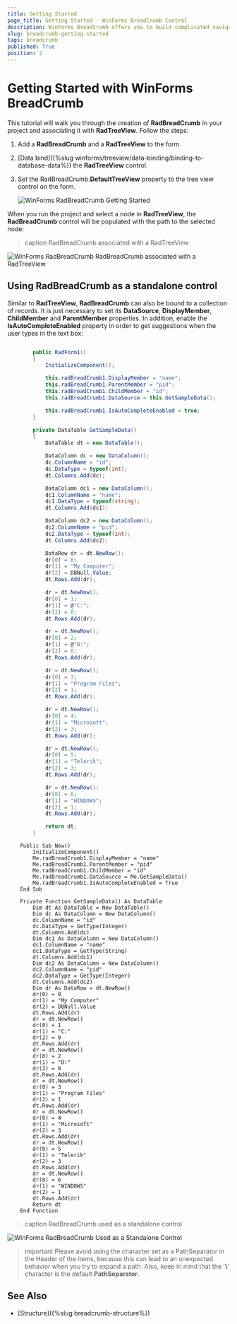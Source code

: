 ```yaml
---
title: Getting Started
page_title: Getting Started - WinForms BreadCrumb Control
description: WinForms BreadCrumb offers you to build complicated navigation systems that allow you to track the navigation history.   
slug: breadcrumb-getting-started
tags: breadcrumb
published: True
position: 2
---
```


# Getting Started with WinForms BreadCrumb

This tutorial will walk you through the creation of **RadBreadCrumb** in your project and associating it with **RadTreeView**. Follow the steps:

1. Add a **RadBreadCrumb** and a **RadTreeView** to the form.
2. [Data bind]({%slug winforms/treeview/data-binding/binding-to-database-data%}) the **RadTreeView** control.
3. Set the RadBreadCrumb.**DefaultTreeView** property to the tree view control on the form.

	![WinForms RadBreadCrumb Getting Started](images/breadcrumb-getting-started002.png) 

When you run the project and select a node in **RadTreeView**, the **RadBreadCrumb** control will be populated with the path to the selected node:
 
>caption RadBreadCrumb associated with a RadTreeView

![WinForms RadBreadCrumb RadBreadCrumb associated with a RadTreeView](images/breadcrumb-getting-started001.png) 

## Using RadBreadCrumb as a standalone control 

Similar to **RadTreeView**, **RadBreadCrumb** can also be bound to a collection of records. It is just necessary to set its **DataSource**, **DisplayMember**, **ChildMember** and **ParentMember** properties. In addition, enable the **IsAutoCompleteEnabled** property in order to get suggestions when the user types in the text box:

````C#

        public RadForm1()
        {
            InitializeComponent();

            this.radBreadCrumb1.DisplayMember = "name";
            this.radBreadCrumb1.ParentMember = "pid";
            this.radBreadCrumb1.ChildMember = "id";
            this.radBreadCrumb1.DataSource = this.GetSampleData();

            this.radBreadCrumb1.IsAutoCompleteEnabled = true;
        }

        private DataTable GetSampleData()
        {
            DataTable dt = new DataTable();

            DataColumn dc = new DataColumn();
            dc.ColumnName = "id";
            dc.DataType = typeof(int);
            dt.Columns.Add(dc);

            DataColumn dc1 = new DataColumn();
            dc1.ColumnName = "name";
            dc1.DataType = typeof(string);
            dt.Columns.Add(dc1);

            DataColumn dc2 = new DataColumn();
            dc2.ColumnName = "pid";
            dc2.DataType = typeof(int);
            dt.Columns.Add(dc2);

            DataRow dr = dt.NewRow();
            dr[0] = 0;
            dr[1] = "My Computer";
            dr[2] = DBNull.Value;
            dt.Rows.Add(dr);

            dr = dt.NewRow();
            dr[0] = 1;
            dr[1] = @"C:";
            dr[2] = 0;
            dt.Rows.Add(dr);

            dr = dt.NewRow();
            dr[0] = 2;
            dr[1] = @"D:";
            dr[2] = 0;
            dt.Rows.Add(dr);

            dr = dt.NewRow();
            dr[0] = 3;
            dr[1] = "Program Files";
            dr[2] = 1;
            dt.Rows.Add(dr);

            dr = dt.NewRow();
            dr[0] = 4;
            dr[1] = "Microsoft";
            dr[2] = 3;
            dt.Rows.Add(dr);

            dr = dt.NewRow();
            dr[0] = 5;
            dr[1] = "Telerik";
            dr[2] = 3;
            dt.Rows.Add(dr);

            dr = dt.NewRow();
            dr[0] = 6;
            dr[1] = "WINDOWS";
            dr[2] = 1;
            dt.Rows.Add(dr);

            return dt;
        }           

````
````VB.NET
    Public Sub New()
        InitializeComponent()
        Me.radBreadCrumb1.DisplayMember = "name"
        Me.radBreadCrumb1.ParentMember = "pid"
        Me.radBreadCrumb1.ChildMember = "id"
        Me.radBreadCrumb1.DataSource = Me.GetSampleData()
        Me.radBreadCrumb1.IsAutoCompleteEnabled = True
    End Sub

    Private Function GetSampleData() As DataTable
        Dim dt As DataTable = New DataTable()
        Dim dc As DataColumn = New DataColumn()
        dc.ColumnName = "id"
        dc.DataType = GetType(Integer)
        dt.Columns.Add(dc)
        Dim dc1 As DataColumn = New DataColumn()
        dc1.ColumnName = "name"
        dc1.DataType = GetType(String)
        dt.Columns.Add(dc1)
        Dim dc2 As DataColumn = New DataColumn()
        dc2.ColumnName = "pid"
        dc2.DataType = GetType(Integer)
        dt.Columns.Add(dc2)
        Dim dr As DataRow = dt.NewRow()
        dr(0) = 0
        dr(1) = "My Computer"
        dr(2) = DBNull.Value
        dt.Rows.Add(dr)
        dr = dt.NewRow()
        dr(0) = 1
        dr(1) = "C:"
        dr(2) = 0
        dt.Rows.Add(dr)
        dr = dt.NewRow()
        dr(0) = 2
        dr(1) = "D:"
        dr(2) = 0
        dt.Rows.Add(dr)
        dr = dt.NewRow()
        dr(0) = 3
        dr(1) = "Program Files"
        dr(2) = 1
        dt.Rows.Add(dr)
        dr = dt.NewRow()
        dr(0) = 4
        dr(1) = "Microsoft"
        dr(2) = 3
        dt.Rows.Add(dr)
        dr = dt.NewRow()
        dr(0) = 5
        dr(1) = "Telerik"
        dr(2) = 3
        dt.Rows.Add(dr)
        dr = dt.NewRow()
        dr(0) = 6
        dr(1) = "WINDOWS"
        dr(2) = 1
        dt.Rows.Add(dr)
        Return dt
    End Function

````

>caption RadBreadCrumb used as a standalone control

![WinForms RadBreadCrumb Used as a Standalone Control](images/breadcrumb-getting-started003.png) 

>important Please avoid using the character set as a PathSeparator in the Header of the items, because this can lead to an unexpected behavior when you try to expand a path. Also, keep in mind that the '**&#92;**' character is the default **PathSeparator**.

## See Also
* [Structure]({%slug breadcrumb-structure%})  


